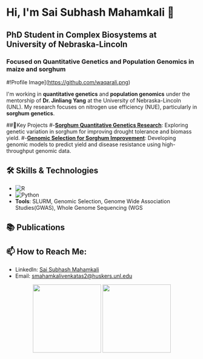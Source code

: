 # Hi, I'm Sai Subhash Mahamkali 👋
## PhD Student in Complex Biosystems at University of Nebraska-Lincoln
### Focused on Quantitative Genetics and Population Genomics in maize and sorghum

#!Profile Image](https://github.com/waqarali.png)

I'm working in **quantitative genetics** and **population genomics** under the mentorship of **Dr. Jinliang Yang** at the University of Nebraska-Lincoln (UNL). My research focuses on nitrogen use efficiency (NUE), particularly in **sorghum genetics**.

##🚀Key Projects
#-[**Sorghum Quantitative Genetics Research**](https://github.com/waqarali/sorghum_quantitative_genetics): Exploring genetic variation in sorghum for improving drought tolerance and biomass yield.
#-[**Genomic Selection for Sorghum Improvement**](https://github.com/waqarali/genomic_selection_sorghum): Developing genomic models to predict yield and disease resistance using high-throughput genomic data.

## 🛠️ Skills & Technologies
- ![R](https://img.shields.io/badge/-R-276DC3?style=flat&logo=R&logoColor=white)
- ![Python](https://img.shields.io/badge/-Python-3776AB?style=flat&logo=python&logoColor=white)
- **Tools**: SLURM, Genomic Selection, Genome Wide Association Studies(GWAS), Whole Genome Sequencing (WGS

## 📚 Publications
<!-- - **Paper 1 Title** – *Journal of Quantitative Genetics* (2025) -->
<!-- - **Paper 2 Title** – *Nature Plants* (2025) -->

## 📫 How to Reach Me:
- LinkedIn: [Sai Subhash Mahamkali](https://www.linkedin.com/in/subhashmahamkali/)
- Email: [smahamkalivenkatas2@huskers.unl.edu](mailto:smahamkalivenkatas2@huskers.unl.edu)

<p align="center">
  <!-- Stats card -->
  <img height="180" src="https://github-readme-stats.vercel.app/api?username=subhashmahamkali&show_icons=true&theme=tokyonight&hide_title=true&rank_icon=github" />
  
  <!-- Streak card -->
  <img height="180" src="https://streak-stats.demolab.com?user=subhashmahamkali&theme=tokyonight&hide_border=true" />
</p>


